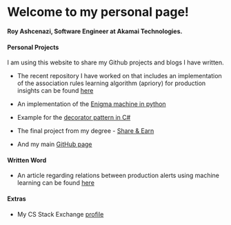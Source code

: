 # Welcome to my personal page!


**Roy Ashcenazi, Software Engineer at Akamai Technologies.**

#### Personal Projects

I am using this website to share my Github projects and blogs I have written.

* The recent repository I have worked on that includes an implementation of the association rules learning algorithm (apriory) for production insights can be found
[here](https://github.com/royashcenazi/spark_and_stuff) 


* An implementation of the [Enigma machine in python](https://github.com/royashcenazi/The-Enigma-Machine)


* Example for the [decorator pattern in C#](https://github.com/royashcenazi/Hummos-Decorator-demo)

* The final project from my degree - [Share & Earn](https://github.com/royashcenazi/Hummos-Decorator-demo)

* And my main [GitHub page](https://github.com/royashcenazi)


#### Written Word

* An article regarding relations between production alerts using machine learning can be found [here](https://medium.com/p/44dd805d899/edit)





#### Extras
* My CS Stack Exchange [profile](https://cs.stackexchange.com/users/106564/royashcenazi)
